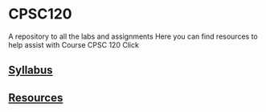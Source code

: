 # CPSC120
A repository to all the labs and assignments
Here you can find resources to help assist with Course CPSC 120
Click

[Syllabus](https://docs.google.com/document/d/1Q_fsdX_L77PhHpgnSW5JzecXocZcCZBtjOh69WG3xW4/edit)
-
[Resources](https://docs.google.com/document/d/1v5i6pHcSAo1ztFXfWhYnHP40H6V3e96tE31CC6DCKOA/edit)
-
